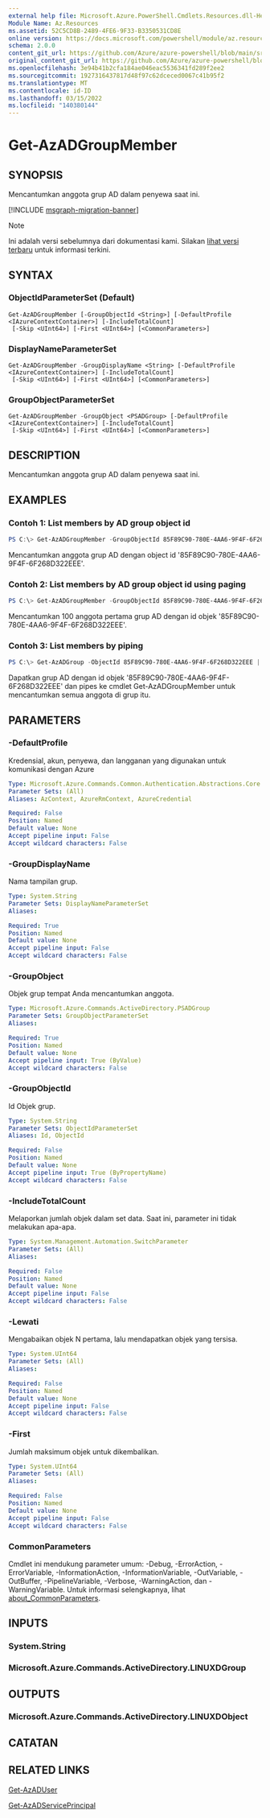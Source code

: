 ```yaml
---
external help file: Microsoft.Azure.PowerShell.Cmdlets.Resources.dll-Help.xml
Module Name: Az.Resources
ms.assetid: 52C5CD8B-2489-4FE6-9F33-B3350531CD8E
online version: https://docs.microsoft.com/powershell/module/az.resources/get-azadgroupmember
schema: 2.0.0
content_git_url: https://github.com/Azure/azure-powershell/blob/main/src/Resources/Resources/help/Get-AzADGroupMember.md
original_content_git_url: https://github.com/Azure/azure-powershell/blob/main/src/Resources/Resources/help/Get-AzADGroupMember.md
ms.openlocfilehash: 3e94b41b2cfa184ae046eac5536341fd289f2ee2
ms.sourcegitcommit: 1927316437817d48f97c62dceced0067c41b95f2
ms.translationtype: MT
ms.contentlocale: id-ID
ms.lasthandoff: 03/15/2022
ms.locfileid: "140380144"
---
```

# Get-AzADGroupMember

## SYNOPSIS
Mencantumkan anggota grup AD dalam penyewa saat ini.

[!INCLUDE [msgraph-migration-banner](../../includes/msgraph-migration-banner.md)]

> [!NOTE]
>Ini adalah versi sebelumnya dari dokumentasi kami. Silakan [lihat versi terbaru](/powershell/module/az.resources/get-azadgroupmember) untuk informasi terkini.

## SYNTAX

### ObjectIdParameterSet (Default)
```
Get-AzADGroupMember [-GroupObjectId <String>] [-DefaultProfile <IAzureContextContainer>] [-IncludeTotalCount]
 [-Skip <UInt64>] [-First <UInt64>] [<CommonParameters>]
```

### DisplayNameParameterSet
```
Get-AzADGroupMember -GroupDisplayName <String> [-DefaultProfile <IAzureContextContainer>] [-IncludeTotalCount]
 [-Skip <UInt64>] [-First <UInt64>] [<CommonParameters>]
```

### GroupObjectParameterSet
```
Get-AzADGroupMember -GroupObject <PSADGroup> [-DefaultProfile <IAzureContextContainer>] [-IncludeTotalCount]
 [-Skip <UInt64>] [-First <UInt64>] [<CommonParameters>]
```

## DESCRIPTION
Mencantumkan anggota grup AD dalam penyewa saat ini.

## EXAMPLES

### Contoh 1:  List members by AD group object id

```powershell
PS C:\> Get-AzADGroupMember -GroupObjectId 85F89C90-780E-4AA6-9F4F-6F268D322EEE
```

Mencantumkan anggota grup AD dengan object id '85F89C90-780E-4AA6-9F4F-6F268D322EEE'.

### Contoh 2: List members by AD group object id using paging

```powershell
PS C:\> Get-AzADGroupMember -GroupObjectId 85F89C90-780E-4AA6-9F4F-6F268D322EEE -First 100
```

Mencantumkan 100 anggota pertama grup AD dengan id objek '85F89C90-780E-4AA6-9F4F-6F268D322EEE'.

### Contoh 3: List members by piping

```powershell
PS C:\> Get-AzADGroup -ObjectId 85F89C90-780E-4AA6-9F4F-6F268D322EEE | Get-AzADGroupMember
```

Dapatkan grup AD dengan id objek '85F89C90-780E-4AA6-9F4F-6F268D322EEE' dan  pipes ke cmdlet Get-AzADGroupMember untuk mencantumkan semua anggota di grup itu. 

## PARAMETERS

### -DefaultProfile
Kredensial, akun, penyewa, dan langganan yang digunakan untuk komunikasi dengan Azure

```yaml
Type: Microsoft.Azure.Commands.Common.Authentication.Abstractions.Core.IAzureContextContainer
Parameter Sets: (All)
Aliases: AzContext, AzureRmContext, AzureCredential

Required: False
Position: Named
Default value: None
Accept pipeline input: False
Accept wildcard characters: False
```

### -GroupDisplayName
Nama tampilan grup.

```yaml
Type: System.String
Parameter Sets: DisplayNameParameterSet
Aliases:

Required: True
Position: Named
Default value: None
Accept pipeline input: False
Accept wildcard characters: False
```

### -GroupObject
Objek grup tempat Anda mencantumkan anggota.

```yaml
Type: Microsoft.Azure.Commands.ActiveDirectory.PSADGroup
Parameter Sets: GroupObjectParameterSet
Aliases:

Required: True
Position: Named
Default value: None
Accept pipeline input: True (ByValue)
Accept wildcard characters: False
```

### -GroupObjectId
Id Objek grup.

```yaml
Type: System.String
Parameter Sets: ObjectIdParameterSet
Aliases: Id, ObjectId

Required: False
Position: Named
Default value: None
Accept pipeline input: True (ByPropertyName)
Accept wildcard characters: False
```

### -IncludeTotalCount
Melaporkan jumlah objek dalam set data. Saat ini, parameter ini tidak melakukan apa-apa.

```yaml
Type: System.Management.Automation.SwitchParameter
Parameter Sets: (All)
Aliases:

Required: False
Position: Named
Default value: None
Accept pipeline input: False
Accept wildcard characters: False
```

### -Lewati
Mengabaikan objek N pertama, lalu mendapatkan objek yang tersisa.

```yaml
Type: System.UInt64
Parameter Sets: (All)
Aliases:

Required: False
Position: Named
Default value: None
Accept pipeline input: False
Accept wildcard characters: False
```

### -First
Jumlah maksimum objek untuk dikembalikan.

```yaml
Type: System.UInt64
Parameter Sets: (All)
Aliases:

Required: False
Position: Named
Default value: None
Accept pipeline input: False
Accept wildcard characters: False
```

### CommonParameters
Cmdlet ini mendukung parameter umum: -Debug, -ErrorAction, -ErrorVariable, -InformationAction, -InformationVariable, -OutVariable, -OutBuffer, -PipelineVariable, -Verbose, -WarningAction, dan -WarningVariable. Untuk informasi selengkapnya, lihat [about_CommonParameters](http://go.microsoft.com/fwlink/?LinkID=113216).

## INPUTS

### System.String

### Microsoft.Azure.Commands.ActiveDirectory.LINUXDGroup

## OUTPUTS

### Microsoft.Azure.Commands.ActiveDirectory.LINUXDObject

## CATATAN

## RELATED LINKS

[Get-AzADUser](./Get-AzADUser.md)

[Get-AzADServicePrincipal](./Get-AzADServicePrincipal.md)

